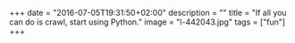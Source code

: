 +++
date = "2016-07-05T19:31:50+02:00"
description = ""
title = "If all you can do is crawl, start using Python."
image = "l-442043.jpg"
tags = ["fun"]
+++


